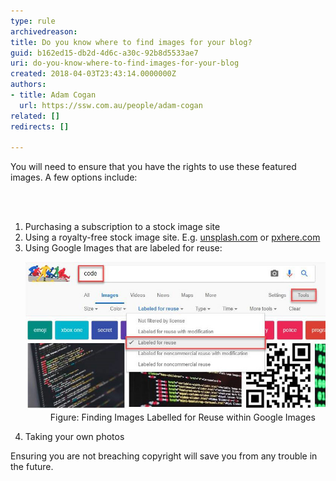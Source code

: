 ```yaml
---
type: rule
archivedreason: 
title: Do you know where to find images for your blog?
guid: b162ed15-db2d-4d6c-a30c-92b8d5533ae7
uri: do-you-know-where-to-find-images-for-your-blog
created: 2018-04-03T23:43:14.0000000Z
authors:
- title: Adam Cogan
  url: https://ssw.com.au/people/adam-cogan
related: []
redirects: []

---
```



<p>You will need to ensure that you have the rights to use these featured images. A few options include:<br></p>
<br><excerpt class='endintro'></excerpt><br>
<ol><li>Purchasing a subscription to a stock image site</li><li>Using a royalty-free stock image site. E.g. <a href="https://unsplash.com/" target="_blank">unsplash.com</a> or <a href="https://pxhere.com/" target="_blank">pxhere.com​</a><br></li><li>Using Google Images that are labeled for reuse: <br>
   <dl class="image"><dt><img src="google-image-labeled-reuse.jpg" alt="google-image-labeled-reuse.jpg" /></dt><dd>Figure: Finding Images Labelled for Reuse within Google Images <br></dd></dl></li><li>Taking your own photos</li></ol><p>Ensuring you are not breaching copyright will save you from any trouble in the future.</p>
<br>


